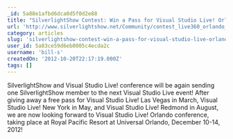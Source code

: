 ```yaml
---
_id: 5a88e1afbd6dca0d5f0d2e88
title: "SilverlightShow Contest: Win a Pass for Visual Studio Live! Orlando Conference"
url: 'http://www.silverlightshow.net/Community/contest_live360_orlando_event.aspx'
category: articles
slug: 'silverlightshow-contest-win-a-pass-for-visual-studio-live-orlando-conference'
user_id: 5a83ce59d6eb0005c4ecda2c
username: 'bill-s'
createdOn: '2012-10-20T22:17:19.000Z'
tags: []
---
```


SilverlightShow and  Visual Studio Live! conference will be again sending one SilverlightShow member to the next Visual Studio Live event! After giving away a free pass for Visual Studio Live! Las Vegas in March, Visual Studio Live! New York in May, and Visual Studio Live! Redmond in August, we are now looking forward to  Visual Studio Live! Orlando conference, taking place at Royal Pacific Resort at Universal Orlando, December 10-14, 2012!
